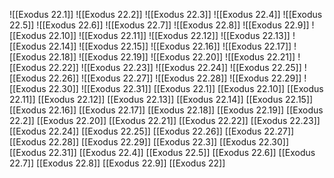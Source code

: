 ![[Exodus 22.1]]
![[Exodus 22.2]]
![[Exodus 22.3]]
![[Exodus 22.4]]
![[Exodus 22.5]]
![[Exodus 22.6]]
![[Exodus 22.7]]
![[Exodus 22.8]]
![[Exodus 22.9]]
![[Exodus 22.10]]
![[Exodus 22.11]]
![[Exodus 22.12]]
![[Exodus 22.13]]
![[Exodus 22.14]]
![[Exodus 22.15]]
![[Exodus 22.16]]
![[Exodus 22.17]]
![[Exodus 22.18]]
![[Exodus 22.19]]
![[Exodus 22.20]]
![[Exodus 22.21]]
![[Exodus 22.22]]
![[Exodus 22.23]]
![[Exodus 22.24]]
![[Exodus 22.25]]
![[Exodus 22.26]]
![[Exodus 22.27]]
![[Exodus 22.28]]
![[Exodus 22.29]]
![[Exodus 22.30]]
![[Exodus 22.31]]
[[Exodus 22.1]]
[[Exodus 22.10]]
[[Exodus 22.11]]
[[Exodus 22.12]]
[[Exodus 22.13]]
[[Exodus 22.14]]
[[Exodus 22.15]]
[[Exodus 22.16]]
[[Exodus 22.17]]
[[Exodus 22.18]]
[[Exodus 22.19]]
[[Exodus 22.2]]
[[Exodus 22.20]]
[[Exodus 22.21]]
[[Exodus 22.22]]
[[Exodus 22.23]]
[[Exodus 22.24]]
[[Exodus 22.25]]
[[Exodus 22.26]]
[[Exodus 22.27]]
[[Exodus 22.28]]
[[Exodus 22.29]]
[[Exodus 22.3]]
[[Exodus 22.30]]
[[Exodus 22.31]]
[[Exodus 22.4]]
[[Exodus 22.5]]
[[Exodus 22.6]]
[[Exodus 22.7]]
[[Exodus 22.8]]
[[Exodus 22.9]]
[[Exodus 22]]
